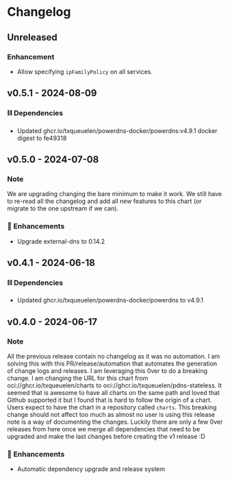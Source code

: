 # Changelog

## Unreleased

### Enhancement
- Allow specifying `ipFamilyPolicy` on all services.

## v0.5.1 - 2024-08-09

### ⛓️ Dependencies
- Updated ghcr.io/txqueuelen/powerdns-docker/powerdns:v4.9.1 docker digest to fe49318

## v0.5.0 - 2024-07-08

### Note
We are upgrading changing the bare minimum to make it work. We still have to re-read all the changelog and add all new features to this chart (or migrate to the one upstream if we can).

### 🚀 Enhancements
- Upgrade external-dns to 0.14.2

## v0.4.1 - 2024-06-18

### ⛓️ Dependencies
- Updated ghcr.io/txqueuelen/powerdns-docker/powerdns to v4.9.1

## v0.4.0 - 2024-06-17

### Note
All the previous release contain no changelog as it was no automation.
I am solving this with this PR/release/automation that automates the generation of change logs and releases.
I am leveraging this 0ver to do a breaking change. I am changing the URL for this chart from oci://ghcr.io/txqueuelen/charts to oci://ghcr.io/txqueuelen/pdns-stateless.
It seemed that is awesome to have all charts on the same path and loved that Github supported it but I found that is hard to follow the origin of a chart. Users expect to have the chart in a repository called `charts`.
This breaking change should not affect too much as almost no user is using this release note is a way of documenting the changes.
Luckily there are only a few 0ver releases from here once we merge all dependencies that need to be upgraded and make the last changes before creating the v1 release :D

### 🚀 Enhancements
- Automatic dependency upgrade and release system
